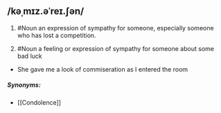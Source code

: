 ## /kəˌmɪz.əˈreɪ.ʃən/  
1. #Noun
an expression of sympathy for someone, especially someone who has lost a competition.

2. #Noun 
a feeling or expression of sympathy for someone about some bad luck 

- She gave me a look of commiseration as I entered the room 

##### Synonyms:
- [[Condolence]]